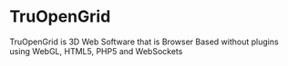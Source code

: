 TruOpenGrid
===========

TruOpenGrid is 3D Web Software that is Browser Based without plugins using WebGL, HTML5, PHP5 and WebSockets
